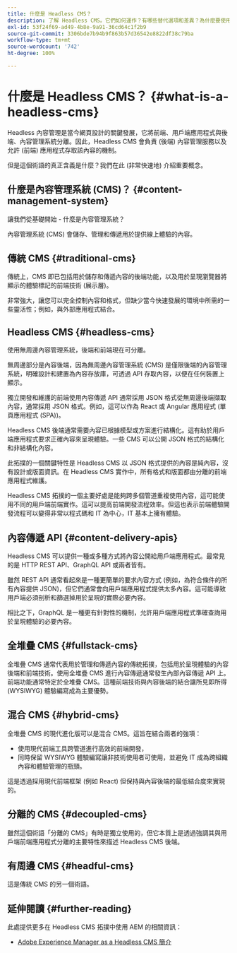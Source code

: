 ```yaml
---
title: 什麼是 Headless CMS？
description: 了解 Headless CMS。它們如何運作？有哪些替代選項和差異？為什麼要使用 Headless CMS？
exl-id: 53f24f69-ad49-4b8e-9a91-36cd64c1f2b9
source-git-commit: 3306bde7b94b9f863b57d36542e8822df38c79ba
workflow-type: tm+mt
source-wordcount: '742'
ht-degree: 100%

---
```


# 什麼是 Headless CMS？ {#what-is-a-headless-cms}

Headless 內容管理是當今網頁設計的關鍵發展，它將前端、用戶端應用程式與後端、內容管理系統分離。因此，Headless CMS 會負責 (後端) 內容管理服務以及允許 (前端) 應用程式存取該內容的機制。

但是這個術語的真正含義是什麼？我們在此 (非常快速地) 介紹重要概念。

## 什麼是內容管理系統 (CMS)？ {#content-management-system}

讓我們從基礎開始 - 什麼是內容管理系統？

內容管理系統 (CMS) 會儲存、管理和傳遞用於提供線上體驗的內容。

## 傳統 CMS {#traditional-cms}

傳統上，CMS 即已包括用於儲存和傳遞內容的後端功能，以及用於呈現瀏覽器將顯示的體驗標記的前端技術 (展示層)。

非常強大，讓您可以完全控制內容和格式，但缺少當今快速發展的環境中所需的一些靈活性；例如，與外部應用程式結合。

## Headless CMS {#headless-cms}

使用無周邊內容管理系統，後端和前端現在可分離。

無周邊部分是內容後端，因為無周邊內容管理系統 (CMS) 是僅限後端的內容管理系統，明確設計和建置為內容存放庫，可透過 API 存取內容，以便在任何裝置上顯示。

獨立開發和維護的前端使用內容傳遞 API 通常採用 JSON 格式從無周邊後端擷取內容，通常採用 JSON 格式。例如，這可以作為 React 或 Angular 應用程式 (單頁應用程式 (SPA))。

Headless CMS 後端通常需要內容已根據模型或方案進行結構化。這有助於用戶端應用程式要求正確內容來呈現體驗。一些 CMS 可以公開 JSON 格式的結構化和非結構化內容。

此拓撲的一個關鍵特性是 Headless CMS 以 JSON 格式提供的內容是純內容，沒有設計或版面資訊。在 Headless CMS 實作中，所有格式和版面都由分離的前端應用程式維護。

Headless CMS 拓撲的一個主要好處是能夠跨多個管道重複使用內容，這可能使用不同的用戶端前端實作。這可以提高前端開發流程效率。但這也表示前端體驗開發流程可以變得非常以程式碼和 IT 為中心，IT 基本上擁有體驗。

## 內容傳遞 API {#content-delivery-apis}

Headless CMS 可以提供一種或多種方式將內容公開給用戶端應用程式。最常見的是 HTTP REST API、GraphQL API 或兩者皆有。

雖然 REST API 通常看起來是一種更簡單的要求內容方式 (例如，為符合條件的所有內容提供 JSON)，但它們通常會向用戶端應用程式提供太多內容。這可能導致用戶端必須剖析和篩選掉用於呈現的實際必要內容。

相比之下，GraphQL 是一種更有針對性的機制，允許用戶端應用程式準確查詢用於呈現體驗的必要內容。

## 全堆疊 CMS {#fullstack-cms}

全堆疊 CMS 通常代表用於管理和傳遞內容的傳統拓撲，包括用於呈現體驗的內容後端和前端技術。使用全堆疊 CMS 進行內容傳遞通常發生內部內容傳遞 API 上。前端功能通常特定於全堆疊 CMS。這種前端技術與內容後端的結合讓所見即所得 (WYSIWYG) 體驗編寫成為主要優勢。

## 混合 CMS {#hybrid-cms}

全堆疊 CMS 的現代進化版可以是混合 CMS。這旨在結合兩者的強項：

* 使用現代前端工具跨管道進行高效的前端開發，
* 同時保留 WYSIWYG 體驗編寫讓非技術使用者可使用，並避免 IT 成為跨組織內容和體驗管理的瓶頸。

這是透過採用現代前端框架 (例如 React) 但保持與內容後端的最低結合度來實現的。

## 分離的 CMS {#decoupled-cms}

雖然這個術語「分離的 CMS」有時是獨立使用的，但它本質上是透過強調其與用戶端前端應用程式分離的主要特性來描述 Headless CMS 後端。

## 有周邊 CMS {#headful-cms}

這是傳統 CMS 的另一個術語。

## 延伸閱讀 {#further-reading}

此處提供更多在 Headless CMS 拓撲中使用 AEM 的相關資訊：

* [Adobe Experience Manager as a Headless CMS 簡介](/help/headless/introduction.md)
